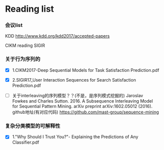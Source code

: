 # Reading list

### 会议list
KDD http://www.kdd.org/kdd2017/accepted-papers

CIKM reading
SIGIR

### 关于行为序列的


* [x] 1.CIKM2017-Deep Sequential Models for Task Satisfaction Prediction.pdf

* [x] 2.SIGIR17_User Interaction Sequences for Search Satisfaction Prediction.pdf

* [ ] 关于interleaving的序列模型？？(不是，是序列模式挖掘的)
Jaroslav Fowkes and Charles Sutton. 2016. A Subsequence Interleaving Model
for Sequential Pattern Mining. arXiv preprint arXiv:1602.05012 (2016).
github地址(有对应代码) https://github.com/mast-group/sequence-mining



### 复杂分类模型的可解释性
* [x] 1."Why Should I Trust You?"- Explaining the Predictions of Any Classifier.pdf

